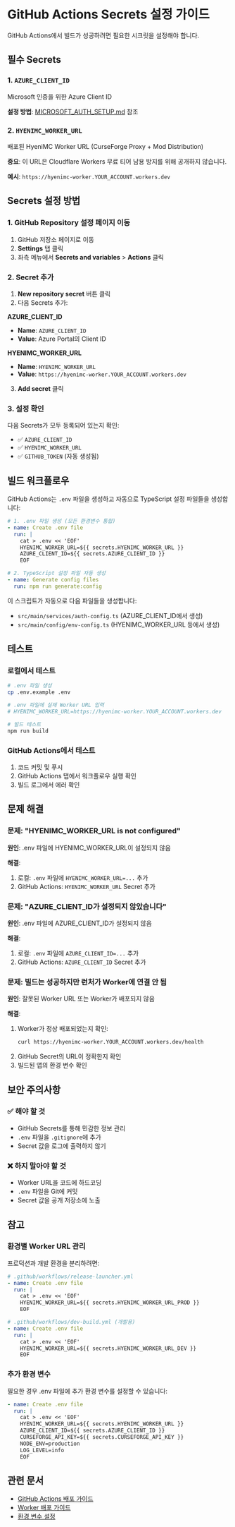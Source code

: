 # GitHub Actions Secrets 설정 가이드

GitHub Actions에서 빌드가 성공하려면 필요한 시크릿을 설정해야 합니다.

## 필수 Secrets

### 1. `AZURE_CLIENT_ID`
Microsoft 인증을 위한 Azure Client ID

**설정 방법**: [MICROSOFT_AUTH_SETUP.md](../guides/MICROSOFT_AUTH_SETUP.md) 참조

### 2. `HYENIMC_WORKER_URL`
배포된 HyeniMC Worker URL (CurseForge Proxy + Mod Distribution)

**중요**: 이 URL은 Cloudflare Workers 무료 티어 남용 방지를 위해 공개하지 않습니다.

**예시**: `https://hyenimc-worker.YOUR_ACCOUNT.workers.dev`

## Secrets 설정 방법

### 1. GitHub Repository 설정 페이지 이동

1. GitHub 저장소 페이지로 이동
2. **Settings** 탭 클릭
3. 좌측 메뉴에서 **Secrets and variables** > **Actions** 클릭

### 2. Secret 추가

1. **New repository secret** 버튼 클릭
2. 다음 Secrets 추가:

**AZURE_CLIENT_ID**
- **Name**: `AZURE_CLIENT_ID`
- **Value**: Azure Portal의 Client ID

**HYENIMC_WORKER_URL**
- **Name**: `HYENIMC_WORKER_URL`
- **Value**: `https://hyenimc-worker.YOUR_ACCOUNT.workers.dev`

3. **Add secret** 클릭

### 3. 설정 확인

다음 Secrets가 모두 등록되어 있는지 확인:

- ✅ `AZURE_CLIENT_ID`
- ✅ `HYENIMC_WORKER_URL`
- ✅ `GITHUB_TOKEN` (자동 생성됨)

## 빌드 워크플로우

GitHub Actions는 `.env` 파일을 생성하고 자동으로 TypeScript 설정 파일들을 생성합니다:

```yaml
# 1. .env 파일 생성 (모든 환경변수 통합)
- name: Create .env file
  run: |
    cat > .env << 'EOF'
    HYENIMC_WORKER_URL=${{ secrets.HYENIMC_WORKER_URL }}
    AZURE_CLIENT_ID=${{ secrets.AZURE_CLIENT_ID }}
    EOF

# 2. TypeScript 설정 파일 자동 생성
- name: Generate config files
  run: npm run generate:config
```

이 스크립트가 자동으로 다음 파일들을 생성합니다:
- `src/main/services/auth-config.ts` (AZURE_CLIENT_ID에서 생성)
- `src/main/config/env-config.ts` (HYENIMC_WORKER_URL 등에서 생성)

## 테스트

### 로컬에서 테스트

```bash
# .env 파일 생성
cp .env.example .env

# .env 파일에 실제 Worker URL 입력
# HYENIMC_WORKER_URL=https://hyenimc-worker.YOUR_ACCOUNT.workers.dev

# 빌드 테스트
npm run build
```

### GitHub Actions에서 테스트

1. 코드 커밋 및 푸시
2. GitHub Actions 탭에서 워크플로우 실행 확인
3. 빌드 로그에서 에러 확인

## 문제 해결

### 문제: "HYENIMC_WORKER_URL is not configured"

**원인**: .env 파일에 HYENIMC_WORKER_URL이 설정되지 않음

**해결**:
1. 로컬: `.env` 파일에 `HYENIMC_WORKER_URL=...` 추가
2. GitHub Actions: `HYENIMC_WORKER_URL` Secret 추가

### 문제: "AZURE_CLIENT_ID가 설정되지 않았습니다"

**원인**: .env 파일에 AZURE_CLIENT_ID가 설정되지 않음

**해결**:
1. 로컬: `.env` 파일에 `AZURE_CLIENT_ID=...` 추가
2. GitHub Actions: `AZURE_CLIENT_ID` Secret 추가

### 문제: 빌드는 성공하지만 런처가 Worker에 연결 안 됨

**원인**: 잘못된 Worker URL 또는 Worker가 배포되지 않음

**해결**:
1. Worker가 정상 배포되었는지 확인:
   ```bash
   curl https://hyenimc-worker.YOUR_ACCOUNT.workers.dev/health
   ```
2. GitHub Secret의 URL이 정확한지 확인
3. 빌드된 앱의 환경 변수 확인

## 보안 주의사항

### ✅ 해야 할 것
- GitHub Secrets를 통해 민감한 정보 관리
- `.env` 파일을 `.gitignore`에 추가
- Secret 값을 로그에 출력하지 않기

### ❌ 하지 말아야 할 것
- Worker URL을 코드에 하드코딩
- `.env` 파일을 Git에 커밋
- Secret 값을 공개 저장소에 노출

## 참고

### 환경별 Worker URL 관리

프로덕션과 개발 환경을 분리하려면:

```yaml
# .github/workflows/release-launcher.yml
- name: Create .env file
  run: |
    cat > .env << 'EOF'
    HYENIMC_WORKER_URL=${{ secrets.HYENIMC_WORKER_URL_PROD }}
    EOF

# .github/workflows/dev-build.yml (개발용)
- name: Create .env file
  run: |
    cat > .env << 'EOF'
    HYENIMC_WORKER_URL=${{ secrets.HYENIMC_WORKER_URL_DEV }}
    EOF
```

### 추가 환경 변수

필요한 경우 .env 파일에 추가 환경 변수를 설정할 수 있습니다:

```yaml
- name: Create .env file
  run: |
    cat > .env << 'EOF'
    HYENIMC_WORKER_URL=${{ secrets.HYENIMC_WORKER_URL }}
    AZURE_CLIENT_ID=${{ secrets.AZURE_CLIENT_ID }}
    CURSEFORGE_API_KEY=${{ secrets.CURSEFORGE_API_KEY }}
    NODE_ENV=production
    LOG_LEVEL=info
    EOF
```

## 관련 문서

- [GitHub Actions 배포 가이드](./GITHUB_ACTIONS_SETUP.md)
- [Worker 배포 가이드](./DEPLOYMENT_GUIDE.md)
- [환경 변수 설정](../../cloudflare-worker/ENV_SETUP.md)
